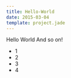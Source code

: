 ```yaml
---
title: Hello-World
date: 2015-03-04
template: project.jade
---
```


Hello World And so on!

* 1
* 2
* 3
* 4
